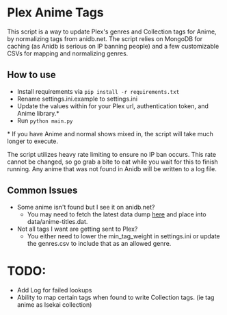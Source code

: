 # Plex Anime Tags
This script is a way to update Plex's genres and Collection tags for Anime, by normalizing tags from anidb.net. The 
script relies on MongoDB for caching (as Anidb is serious on IP banning people) and a few customizable CSVs for mapping and 
normalizing genres.

## How to use
* Install requirements via `pip install -r requirements.txt`
* Rename settings.ini.example to settings.ini
* Update the values within for your Plex url, authentication token, and Anime library.\*
* Run `python main.py`

\* If you have Anime and normal shows mixed in, the script will take much longer to execute. 

The script utilizes heavy rate limiting to ensure no IP ban occurs. This rate cannot be changed, so go grab a bite to eat 
while you wait for this to finish running. Any anime that was not found in Anidb will be written to a log file.  


## Common Issues
* Some anime isn't found but I see it on anidb.net?
    - You may need to fetch the latest data dump [here](http://anidb.net/api/anime-titles.dat.gz) and place into  data/anime-titles.dat.
* Not all tags I want are getting sent to Plex?
    - You either need to lower the min_tag_weight in settings.ini or update the genres.csv to include that as an allowed genre.  


# TODO:
- Add Log for failed lookups
- Ability to map certain tags when found to write Collection tags. (ie tag anime as Isekai collection)

